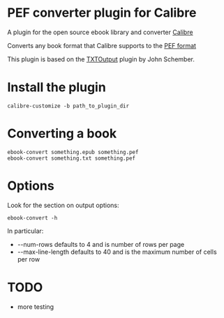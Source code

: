 # PEF converter plugin for Calibre

A plugin for the open source ebook library and converter [Calibre](https://calibre-ebook.com/)

Converts any book format that Calibre supports to the [PEF format](http://files.pef-format.org/specifications/pef-2008-1/pef-specification.html)

This plugin is based on the [TXTOutput](https://github.com/kovidgoyal/calibre/blob/ac8363713b8d82b33516c3806fc142bc04b5ace6/src/calibre/ebooks/conversion/plugins/txt_output.py) plugin by John Schember.

# Install the plugin

    calibre-customize -b path_to_plugin_dir

# Converting a book

    ebook-convert something.epub something.pef
    ebook-convert something.txt something.pef 

# Options

Look for the section on output options:

    ebook-convert -h

In particular:

* --num-rows defaults to 4 and is number of rows per page
* --max-line-length defaults to 40 and is the maximum number of cells per row

# TODO

* more testing
